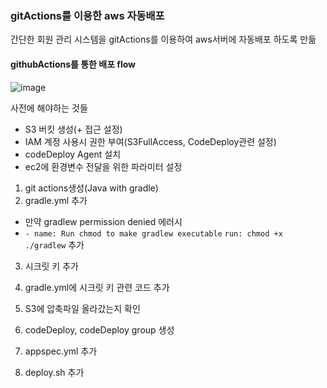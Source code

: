 ### gitActions를 이용한 aws 자동배포

간단한 회원 관리 시스템을 gitActions를 이용하여 aws서버에 자동배포 하도록 만듦

#### githubActions를 통한 배포 flow

![image](https://user-images.githubusercontent.com/96187152/185793536-8387bc22-7d32-442e-a9e8-2ed1d6876a16.png)


사전에 해야하는 것들

- S3 버킷 생성(+ 접근 설정)
- IAM 계정 사용시 권한 부여(S3FullAccess, CodeDeploy관련 설정)
- codeDeploy Agent 설치
- ec2에 환경변수 전달을 위한 파라미터 설정

1. git actions생성(Java with gradle)
2. gradle.yml 추가
  - 만약 gradlew permission denied 에러시 
  - `- name: Run chmod to make gradlew executable`
      `run: chmod +x ./gradlew` 추가
3. 시크릿 키 추가
4. gradle.yml에 시크릿 키 관련 코드 추가
5. S3에 압축파일 올라갔는지 확인

6. codeDeploy, codeDeploy group 생성
7. appspec.yml 추가
8. deploy.sh 추가
